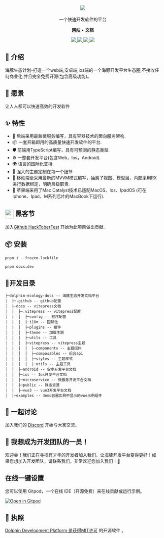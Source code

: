 <h1 align="center">
   <b>
        <a href="https://axios-http.com"><img src="https://godolphinx.org/images/dolphin-platform-logo.svg" /></a><br>
    </b>
</h1>

<p align="center"> 一个快速开发软件的平台 </p>

<p align="center">
    <a href="https://godolphinx.org/"><b>网站</b></a> •
    <a href="https://godolphinx.org/microservice/description.html"><b>文档</b></a>
</p>

<div align="center">
  <a href="https://github.com/wangxiang4/dolphin-ecology-docs/actions">
    <img src="https://github.com/wangxiang4/dolphin-ecology-docs/workflows/Deploy%20Docs/badge.svg">
  </a>
  <a href="https://godolphinx.org">
    <img src="https://img.shields.io/npm/l/vue.svg?sanitize=true">
  </a>
  <a href="https://gitpod.io/#https://github.com/wangxiang4/dolphin-ecology-docs">
    <img src="https://img.shields.io/badge/Gitpod-Ready--to--Code-blue?logo=gitpod&style=flat-square">
  </a>
  <a href="https://discord.gg/DREuQWrRYQ">
    <img src="https://img.shields.io/badge/chat-on%20discord-7289da.svg?sanitize=true"/>
  </a>
</div>

## 🐬 介绍
海豚生态计划-打造一个web端,安卓端,ios端的一个海豚开发平台生态圈,不接收任何商业化,并且完全免费开源(包含高级功能)。

## 💪 愿景
让人人都可以快速高效的开发软件

## ✨ 特性
- 🌈 后端采用最新微服务编写，具有容器技术的面向服务架构.
- 📦 一套开箱即用的高质量快速开发软件的平台.
- 🛡 前端用TypeScript编写，具有可预测的静态类型.
- ⚙️ 一整套开发平台(包含Web，Ios，Android).
- 🌍 语言的国际化支持.
- 🎨 强大的主题定制在每一个细节.
- 📱 移动端全采用最新的MVVM模式编写，抽离了视图、模型层，内部采用RX进行数据绑定，明确层级职责.
- 🍎 苹果端采用了Mac Catalyst技术已适配MacOS、Ios、IpadOS (可在Iphone、Ipad、M系列芯片的MacBook下运行).

## <img width="28" style="vertical-align:middle" src="https://godolphinx.org/images/hacktoberfest-logo.svg"> 黑客节
加入[Github HackToberFest](https://hacktoberfest.com/) 开始为此项目做出贡献.

## 📦 安装

```
pnpm i --frozen-lockfile
```

```
pnpm docs:dev
```

## 🔨开发目录

```
├─dolphin-ecology-docs -- 海豚生态开发文档平台
│  ├─.github -- github配置
│  ├─docs -- vitepress文档
│  │  ├─.vitepress -- vitepress配置
│  │  │  ├─config -- 程序配置 
│  │  │  ├─i18n -- 国际化
│  │  │  ├─plugins -- 插件
│  │  │  ├─theme -- 加载主题
│  │  │  ├─utils -- 工具
│  │  │  ├─vitepress -- vitepress主题
│  │  │  │  ├─components -- 主题组件
│  │  │  │  ├─composables -- 组合api
│  │  │  │  ├─styles -- 主题样式
│  │  │  │  ├─utils -- 主题工具
│  │  ├─android -- 安卓开发平台文档
│  │  ├─ios -- Ios开发平台文档
│  │  ├─microservice -- 微服务开发平台文档
│  │  ├─public -- 静态资源
│  │  ├─vue3 -- vue3开发平台文档
│  │─examples -- demo容器实例中显示的vue示例组件
```


## 🤔 一起讨论
加入我们的 [Discord](https://discord.gg/DREuQWrRYQ) 开始与大家交流。

## 🤗 我想成为开发团队的一员！
欢迎😀！我们正在寻找有才华的开发者加入我们，让海豚开发平台变得更好！如果您想加入开发团队，请联系我们，非常欢迎您加入我们！💖

## 在线一键设置
您可以使用 Gitpod，一个在线 IDE（开源免费）来在线贡献或运行示例。

[![Open in Gitpod](https://gitpod.io/button/open-in-gitpod.svg)](https://gitpod.io/#https://github.com/wangxiang4/dolphin-ecology-docs)

## 📄 执照
[Dolphin Development Platform 是获得MIT许可](https://github.com/wangxiang4/dolphin-ecology-docs/blob/master/LICENSE) 的开源软件 。
